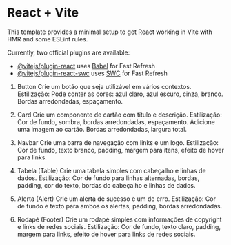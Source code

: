 # React + Vite

This template provides a minimal setup to get React working in Vite with HMR and some ESLint rules.

Currently, two official plugins are available:

- [@vitejs/plugin-react](https://github.com/vitejs/vite-plugin-react/blob/main/packages/plugin-react/README.md) uses [Babel](https://babeljs.io/) for Fast Refresh
- [@vitejs/plugin-react-swc](https://github.com/vitejs/vite-plugin-react-swc) uses [SWC](https://swc.rs/) for Fast Refresh


1. Button
Crie um botão que seja utilizável em vários contextos.
Estilização: Pode conter as cores: azul claro, azul escuro, cinza, branco. Bordas arredondadas, espaçamento.

2. Card
Crie um componente de cartão com título e descrição.
Estilização: Cor de fundo, sombra, bordas arredondadas, espaçamento.
Adicione uma imagem ao cartão.
Bordas arredondadas, largura total.

4. Navbar 
Crie uma barra de navegação com links e um logo.
Estilização: Cor de fundo, texto branco, padding, margem para itens, efeito de hover para links.

5. Tabela (Table)
Crie uma tabela simples com cabeçalho e linhas de dados.
Estilização: Cor de fundo para linhas alternadas, bordas, padding, cor do texto, bordas do cabeçalho e linhas de dados.

6. Alerta (Alert)
Crie um alerta de sucesso e um de erro.
Estilização: Cor de fundo e texto para ambos os alertas, padding, bordas arredondadas.

7. Rodapé (Footer)
Crie um rodapé simples com informações de copyright e links de redes sociais.
Estilização: Cor de fundo, texto claro, padding, margem para links, efeito de hover para links de redes sociais.
